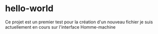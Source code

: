 # hello-world
Ce projet est un premier test pour la création d'un nouveau fichier
je suis actuellement en cours sur l'interface Homme-machine
